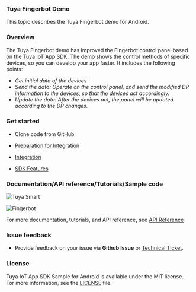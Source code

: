 ### Tuya Fingerbot Demo

This topic describes the Tuya Fingerbot demo for Android.

### Overview

The Tuya Fingerbot demo has improved the Fingerbot control panel based on the Tuya IoT App SDK. The demo shows the control methods of specific devices, so you can develop your app faster. It includes the following points:

- *Get initial data of the devices*
- *Send the data: Operate on the control panel, and send the modified DP information to the devices, so that the devices act accordingly.*
- *Update the data: After the devices act, the panel will be updated according to the DP changes.*

### Get started

- Clone code from GitHub

- [Preparation for Integration](https://developer.tuya.com/en/docs/app-development/android-app-sdk/preparation?id=Ka7mqlxh7vgi9)

- [Integration](https://developer.tuya.com/en/docs/app-development/android-app-sdk/integration/integrated?id=Ka69nt96cw0uj)

- [SDK Features](https://developer.tuya.com/en/docs/app-development/android-app-sdk/featureoverview?id=Ka69nt97vtsfu)

### Documentation/API reference/Tutorials/Sample code

![Tuya Smart](https://images.tuyacn.com/app/tonghui/sample/finger/4.png)

![Fingerbot](https://images.tuyacn.com/app/tonghui/sample/finger/1.jpg)

For more documentation, tutorials, and API reference, see [API Reference](https://tuyainc.github.io/tuya-home-android-sdk-api-reference/index.html)

### Issue feedback

- Provide feedback on your issue via **Github Issue** or [Technical Ticket](https://service.console.tuya.com).

### License

Tuya IoT App SDK Sample for Android is available under the MIT license. For more information, see the [LICENSE](https://registry.code.tuya-inc.top/TuyaAppDeveloper/sample/android-sample-template-java/blob/master/LICENSE) file.
